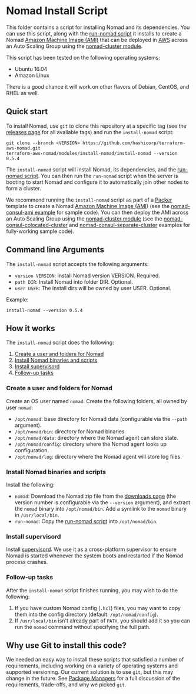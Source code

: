 # Nomad Install Script

This folder contains a script for installing Nomad and its dependencies. You can use this script, along with the
[run-nomad script](https://github.com/hashicorp/terraform-aws-nomad/tree/master/modules/run-nomad) it installs to create a Nomad [Amazon Machine Image 
(AMI)](http://docs.aws.amazon.com/AWSEC2/latest/UserGuide/AMIs.html) that can be deployed in 
[AWS](https://aws.amazon.com/) across an Auto Scaling Group using the [nomad-cluster module](https://github.com/hashicorp/terraform-aws-nomad/tree/master/modules/nomad-cluster).

This script has been tested on the following operating systems:

* Ubuntu 16.04
* Amazon Linux

There is a good chance it will work on other flavors of Debian, CentOS, and RHEL as well.



## Quick start

<!-- TODO: update the clone URL to the final URL when this Module is released -->

To install Nomad, use `git` to clone this repository at a specific tag (see the [releases page](../../../../releases) 
for all available tags) and run the `install-nomad` script:

```
git clone --branch <VERSION> https://github.com/hashicorp/terraform-aws-nomad.git
terraform-aws-nomad/modules/install-nomad/install-nomad --version 0.5.4
```

The `install-nomad` script will install Nomad, its dependencies, and the [run-nomad script](https://github.com/hashicorp/terraform-aws-nomad/tree/master/modules/run-nomad).
You can then run the `run-nomad` script when the server is booting to start Nomad and configure it to automatically 
join other nodes to form a cluster.

We recommend running the `install-nomad` script as part of a [Packer](https://www.packer.io/) template to create a
Nomad [Amazon Machine Image (AMI)](http://docs.aws.amazon.com/AWSEC2/latest/UserGuide/AMIs.html) (see the 
[nomad-consul-ami example](https://github.com/hashicorp/terraform-aws-nomad/tree/master/examples/nomad-consul-ami) for sample code). You can then deploy the AMI across an Auto 
Scaling Group using the [nomad-cluster module](https://github.com/hashicorp/terraform-aws-nomad/tree/master/modules/nomad-cluster) (see the 
[nomad-consul-colocated-cluster](https://github.com/hashicorp/terraform-aws-nomad/tree/master/MAIN.md) and
[nomad-consul-separate-cluster](https://github.com/hashicorp/terraform-aws-nomad/tree/master/examples/nomad-consul-separate-cluster) examples for fully-working sample code).




## Command line Arguments

The `install-nomad` script accepts the following arguments:

* `version VERSION`: Install Nomad version VERSION. Required. 
* `path DIR`: Install Nomad into folder DIR. Optional.
* `user USER`: The install dirs will be owned by user USER. Optional.

Example:

```
install-nomad --version 0.5.4
```



## How it works

The `install-nomad` script does the following:

1. [Create a user and folders for Nomad](#create-a-user-and-folders-for-nomad)
1. [Install Nomad binaries and scripts](#install-nomad-binaries-and-scripts)
1. [Install supervisord](#install-supervisord)
1. [Follow-up tasks](#follow-up-tasks)


### Create a user and folders for Nomad

Create an OS user named `nomad`. Create the following folders, all owned by user `nomad`:

* `/opt/nomad`: base directory for Nomad data (configurable via the `--path` argument).
* `/opt/nomad/bin`: directory for Nomad binaries.
* `/opt/nomad/data`: directory where the Nomad agent can store state.
* `/opt/nomad/config`: directory where the Nomad agent looks up configuration.
* `/opt/nomad/log`: directory where the Nomad agent will store log files.


### Install Nomad binaries and scripts

Install the following:

* `nomad`: Download the Nomad zip file from the [downloads page](https://www.nomadproject.io/downloads.html) (the 
  version number is configurable via the `--version` argument), and extract the `nomad` binary into 
  `/opt/nomad/bin`. Add a symlink to the `nomad` binary in `/usr/local/bin`.
* `run-nomad`: Copy the [run-nomad script](https://github.com/hashicorp/terraform-aws-nomad/tree/master/modules/run-nomad) into `/opt/nomad/bin`. 


### Install supervisord

Install [supervisord](http://supervisord.org/). We use it as a cross-platform supervisor to ensure Nomad is started
whenever the system boots and restarted if the Nomad process crashes.


### Follow-up tasks

After the `install-nomad` script finishes running, you may wish to do the following:

1. If you have custom Nomad config (`.hcl`) files, you may want to copy them into the config directory (default:
   `/opt/nomad/config`).
1. If `/usr/local/bin` isn't already part of `PATH`, you should add it so you can run the `nomad` command without
   specifying the full path.
   


## Why use Git to install this code?

<!-- TODO: update the package managers URL to the final URL when this Module is released -->

We needed an easy way to install these scripts that satisfied a number of requirements, including working on a variety 
of operating systems and supported versioning. Our current solution is to use `git`, but this may change in the future.
See [Package Managers](https://github.com/hashicorp/terraform-aws-consul/blob/master/_docs/package-managers.md) for 
a full discussion of the requirements, trade-offs, and why we picked `git`.
